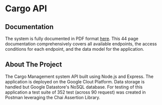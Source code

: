 # **Cargo API**

## **Documentation**
The system is fully documented in PDF format [here](documentation/newlingp_project.pdf). This 44 page documentation comprehensively covers all available endpoints, the access conditions for each endpoint, and the data model for the application.

## **About The Project**
The Cargo Management system API built using Node.js and Express. The application is deployed on the Google Clout Platform. Data storage is handled but Google Datastore's NoSQL database. For testing of this application a test suite of 352 test (across 90 request) was created in Postman leveraging the Chai Assertion Library.

